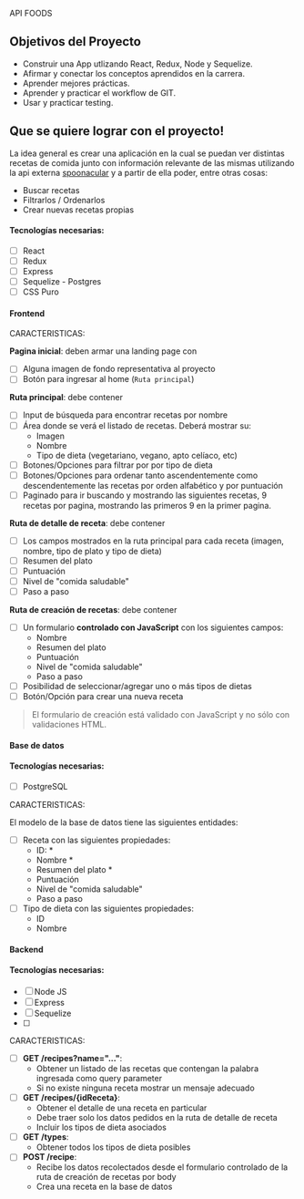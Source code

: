 API FOODS

## Objetivos del Proyecto

- Construir una App utlizando React, Redux, Node y Sequelize.
- Afirmar y conectar los conceptos aprendidos en la carrera.
- Aprender mejores prácticas.
- Aprender y practicar el workflow de GIT.
- Usar y practicar testing.


 ## Que se quiere lograr con el proyecto!
 
La idea general es crear una aplicación en la cual se puedan ver distintas recetas de comida junto con información relevante de las mismas utilizando la api externa [spoonacular](https://spoonacular.com/food-api) y a partir de ella poder, entre otras cosas:

  - Buscar recetas
  - Filtrarlos / Ordenarlos
  - Crear nuevas recetas propias

#### Tecnologías necesarias:
- [ ] React
- [ ] Redux
- [ ] Express
- [ ] Sequelize - Postgres
- [ ] CSS Puro

#### Frontend

CARACTERISTICAS:

__Pagina inicial__: deben armar una landing page con
- [ ] Alguna imagen de fondo representativa al proyecto
- [ ] Botón para ingresar al home (`Ruta principal`)

__Ruta principal__: debe contener
- [ ] Input de búsqueda para encontrar recetas por nombre
- [ ] Área donde se verá el listado de recetas. Deberá mostrar su:
  - Imagen
  - Nombre
  - Tipo de dieta (vegetariano, vegano, apto celíaco, etc)
- [ ] Botones/Opciones para filtrar por por tipo de dieta
- [ ] Botones/Opciones para ordenar tanto ascendentemente como descendentemente las recetas por orden alfabético y por puntuación
- [ ] Paginado para ir buscando y mostrando las siguientes recetas, 9 recetas por pagina, mostrando las primeros 9 en la primer pagina.

__Ruta de detalle de receta__: debe contener
- [ ] Los campos mostrados en la ruta principal para cada receta (imagen, nombre, tipo de plato y tipo de dieta)
- [ ] Resumen del plato
- [ ] Puntuación
- [ ] Nivel de "comida saludable"
- [ ] Paso a paso

__Ruta de creación de recetas__: debe contener
- [ ] Un formulario __controlado con JavaScript__ con los siguientes campos:
  - Nombre
  - Resumen del plato
  - Puntuación
  - Nivel de "comida saludable"
  - Paso a paso
- [ ] Posibilidad de seleccionar/agregar uno o más tipos de dietas
- [ ] Botón/Opción para crear una nueva receta

> El formulario de creación está validado con JavaScript y no sólo con validaciones HTML. 

#### Base de datos

#### Tecnologías necesarias:

- [ ] PostgreSQL

CARACTERISTICAS:

El modelo de la base de datos tiene las siguientes entidades:

- [ ] Receta con las siguientes propiedades:
  - ID: *
  - Nombre *
  - Resumen del plato *
  - Puntuación
  - Nivel de "comida saludable"
  - Paso a paso
- [ ] Tipo de dieta con las siguientes propiedades:
  - ID
  - Nombre

#### Backend

#### Tecnologías necesarias:
- [ ] Node JS
- [ ] Express
- [ ] Sequelize
- [ ] 

CARACTERISTICAS:

- [ ] __GET /recipes?name="..."__:
  - Obtener un listado de las recetas que contengan la palabra ingresada como query parameter
  - Si no existe ninguna receta mostrar un mensaje adecuado
- [ ] __GET /recipes/{idReceta}__:
  - Obtener el detalle de una receta en particular
  - Debe traer solo los datos pedidos en la ruta de detalle de receta
  - Incluir los tipos de dieta asociados
- [ ] __GET /types__:
  - Obtener todos los tipos de dieta posibles
- [ ] __POST /recipe__:
  - Recibe los datos recolectados desde el formulario controlado de la ruta de creación de recetas por body
  - Crea una receta en la base de datos
